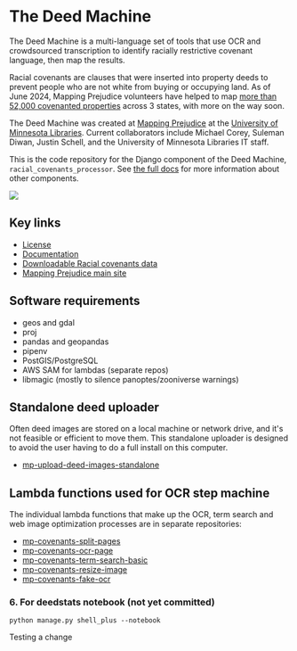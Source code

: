 # The Deed Machine

The Deed Machine is a multi-language set of tools that use OCR and crowdsourced transcription to identify racially restrictive covenant language, then map the results.

Racial covenants are clauses that were inserted into property deeds to prevent people who are not white from buying or occupying land. As of June 2024, Mapping Prejudice volunteers have helped to map [more than 52,000 covenanted properties](https://github.com/umnlibraries/mp-us-racial-covenants) across 3 states, with more on the way soon.

The Deed Machine was created at [Mapping Prejudice](https://mappingprejudice.umn.edu/) at the [University of Minnesota Libraries](https://www.lib.umn.edu/). Current collaborators include Michael Corey, Suleman Diwan, Justin Schell, and the University of Minnesota Libraries IT staff.

This is the code repository for the Django component of the Deed Machine, `racial_covenants_processor`. See [the full docs](https://the-deed-machine.readthedocs.io/en/latest/) for more information about other components.

<img src="https://s3.us-east-2.amazonaws.com/static.mappingprejudice.com/deed-machine/Draft%20-%20Updated%20Workflow_alpha.png"/>


## Key links
- [License](https://github.com/UMNLibraries/racial_covenants_processor/blob/main/LICENSE)
- [Documentation](https://the-deed-machine.readthedocs.io/en/latest/)
- [Downloadable Racial covenants data](https://github.com/umnlibraries/mp-us-racial-covenants)
- [Mapping Prejudice main site](https://mappingprejudice.umn.edu/)

## Software requirements
- geos and gdal
- proj
- pandas and geopandas
- pipenv
- PostGIS/PostgreSQL
- AWS SAM for lambdas (separate repos)
- libmagic (mostly to silence panoptes/zooniverse warnings)

## Standalone deed uploader
Often deed images are stored on a local machine or network drive, and it's not feasible or efficient to move them. This standalone uploader is designed to avoid the user having to do a full install on this computer.

- [mp-upload-deed-images-standalone](https://github.com/UMNLibraries/mp-upload-deed-images-standalone)

## Lambda functions used for OCR step machine
The individual lambda functions that make up the OCR, term search and web image optimization processes are in separate repositories:
- [mp-covenants-split-pages](https://github.com/UMNLibraries/mp-covenants-split-pages)
- [mp-covenants-ocr-page](https://github.com/UMNLibraries/mp-covenants-ocr-page)
- [mp-covenants-term-search-basic](https://github.com/UMNLibraries/mp-covenants-term-search-basic)
- [mp-covenants-resize-image](https://github.com/UMNLibraries/mp-covenants-resize-image)
- [mp-covenants-fake-ocr](https://github.com/UMNLibraries/mp-covenants-fake-ocr)

### 6. For deedstats notebook (not yet committed)
```python manage.py shell_plus --notebook```

Testing a change